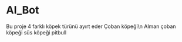 # AI_Bot

Bu proje 4 farklı köpek türünü ayırt eder
Çoban köpeği\n
Alman çoban köpeği
süs köpeği
pitbull
